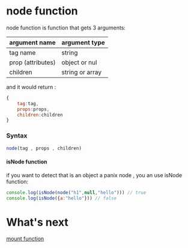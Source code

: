 # node function 
node function is function that gets 3 arguments:

| argument name | argument type |
|---------------|---------------|
| tag name      | string        |
| prop (attributes) | object or nul |
| children      | string or array |


and it would return :
```js
{
    tag:tag,
    props:props,
    children:children
}
```
### Syntax
```js
node(tag , props , children)
```
#### isNode function
if you want to detect that is an object a panix node , you an use isNode function:
```js
console.log(isNode(node("h1",null,"hello"))) // true
console.log(isNode({a:"hello"})) // false
```
What's next
============

[mount function](mount.md)
